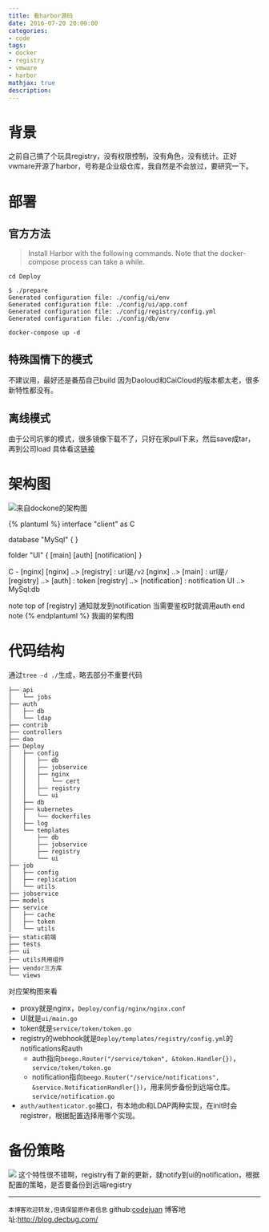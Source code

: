 ```yaml
---
title: 看harbor源码
date: 2016-07-20 20:00:00
categories:
- code
tags: 
- docker
- registry
- vmware
- harbor
mathjax: true
description: 
---
```

# 背景
之前自己搞了个玩具registry，没有权限控制，没有角色，没有统计。正好vwmare开源了harbor，号称是企业级仓库，我自然是不会放过，要研究一下。

<!--more-->

# 部署

## 官方方法
> Install Harbor with the following commands. Note that the docker-compose process can take a while.
```
cd Deploy

$ ./prepare
Generated configuration file: ./config/ui/env
Generated configuration file: ./config/ui/app.conf
Generated configuration file: ./config/registry/config.yml
Generated configuration file: ./config/db/env

docker-compose up -d
```

## 特殊国情下的模式
不建议用，最好还是番茄自己build
因为Daoloud和CaiCloud的版本都太老，很多新特性都没有。


## 离线模式
由于公司坑爹的模式，很多镜像下载不了，只好在家pull下来，然后save成tar，再到公司load
具体看这[链接](https://github.com/vmware/harbor/releases/download/0.3.0/harbor-0.3.0.tgz)



# 架构图

![来自[dockone的架构图](http://dockone.io/article/1179)](http://dockerone.com/uploads/article/20160331/d9f81c0cdcc4f7b7af42d27d030cf381.png)


{% plantuml %}
interface "client" as C

database "MySql" {
}

folder "UI" {
    [main]
    [auth]
    [notification]
  }

C - [nginx]
[nginx] ..> [registry] : url是`/v2`
[nginx] ..> [main] : url是`/`
[registry] ..> [auth] : token
[registry] ..> [notification] : notification
UI ..> MySql:db

note top of [registry]
  通知就发到notification
  当需要鉴权时就调用auth
end note
{% endplantuml %}
我画的架构图

# 代码结构
通过`tree -d ./`生成，略去部分不重要代码
```
├── api
│   └── jobs
├── auth
│   ├── db
│   └── ldap
├── contrib
├── controllers
├── dao
├── Deploy
│   ├── config
│   │   ├── db
│   │   ├── jobservice
│   │   ├── nginx
│   │   │   └── cert
│   │   ├── registry
│   │   └── ui
│   ├── db
│   ├── kubernetes
│   │   └── dockerfiles
│   ├── log
│   └── templates
│       ├── db
│       ├── jobservice
│       ├── registry
│       └── ui
├── job
│   ├── config
│   ├── replication
│   └── utils
├── jobservice
├── models
├── service
│   ├── cache
│   ├── token
│   └── utils
├── static前端
├── tests
├── ui
├── utils共用组件
├── vendor三方库
└── views
```

对应架构图来看
- proxy就是nginx，`Deploy/config/nginx/nginx.conf`
- UI就是`ui/main.go`
- token就是`service/token/token.go`
- registry的webhook就是`Deploy/templates/registry/config.yml`的notifications和auth
  - auth指向`beego.Router("/service/token", &token.Handler{})`，`service/token/token.go`
  - notification指向`beego.Router("/service/notifications", &service.NotificationHandler{})`，用来同步备份到远端仓库。`service/notification.go`
- `auth/authenticator.go`接口，有本地db和LDAP两种实现，在init时会registrer，根据配置选择用哪个实现。



# 备份策略
![](https://cloud.githubusercontent.com/assets/5423628/16990645/4d744da8-4ecb-11e6-9f34-b052a0ba5cc6.png)
这个特性很不错啊，registry有了新的更新，就notify到ui的notification，根据配置的策略，是否要备份到远端registry

-----------------------

`本博客欢迎转发,但请保留原作者信息`
github:[codejuan](https://github.com/CodeJuan)
博客地址:http://blog.decbug.com/

